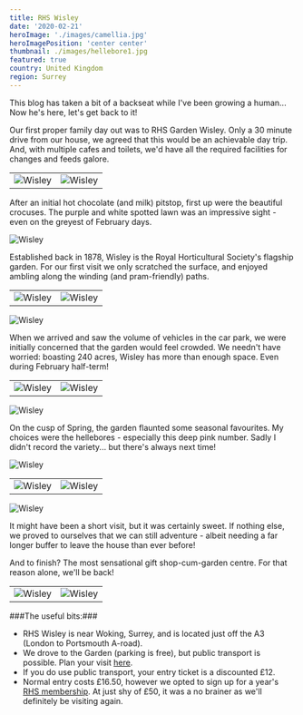 ```yaml
---
title: RHS Wisley
date: '2020-02-21'
heroImage: './images/camellia.jpg'
heroImagePosition: 'center center'
thumbnail: ./images/hellebore1.jpg
featured: true
country: United Kingdom
region: Surrey
---
```


This blog has taken a bit of a backseat while I've been growing a human... Now he's here, let's get back to it!

Our first proper family day out was to RHS Garden Wisley. Only a 30 minute drive from our house, we agreed that this would be an achievable day trip. And, with multiple cafes and toilets, we'd have all the required facilities for changes and feeds galore.

|                                    |                                  |
| ---------------------------------- | -------------------------------- |
| ![Wisley](./images/coffeejude.jpg) | ![Wisley](./images/crocuses.jpg) |

After an initial hot chocolate (and milk) pitstop, first up were the beautiful crocuses. The purple and white spotted lawn was an impressive sight - even on the greyest of February days.

![Wisley](./images/DSC_3896.jpg)

Established back in 1878, Wisley is the Royal Horticultural Society's flagship garden. For our first visit we only scratched the surface, and enjoyed ambling along the winding (and pram-friendly) paths.

|                                  |                                  |
| -------------------------------- | -------------------------------- |
| ![Wisley](./images/DSC_3899.jpg) | ![Wisley](./images/DSC_3919.jpg) |

![Wisley](./images/DSC_3871.jpg)

When we arrived and saw the volume of vehicles in the car park, we were initially concerned that the garden would feel crowded. We needn't have worried: boasting 240 acres, Wisley has more than enough space. Even during February half-term!

|                                   |                                  |
| --------------------------------- | -------------------------------- |
| ![Wisley](./images/judeaidan.jpg) | ![Wisley](./images/DSC_3938.jpg) |

![Wisley](./images/hellebore1.jpg)

On the cusp of Spring, the garden flaunted some seasonal favourites. My choices were the hellebores - especially this deep pink number. Sadly I didn't record the variety... but there's always next time!

![Wisley](./images/hellebore2.jpg)

|                                  |                                  |
| -------------------------------- | -------------------------------- |
| ![Wisley](./images/DSC_3941.jpg) | ![Wisley](./images/DSC_3959.jpg) |

![Wisley](./images/camellia.jpg)

It might have been a short visit, but it was certainly sweet. If nothing else, we proved to ourselves that we can still adventure - albeit needing a far longer buffer to leave the house than ever before!

And to finish? The most sensational gift shop-cum-garden centre. For that reason alone, we'll be back!

|                                  |                                  |
| -------------------------------- | -------------------------------- |
| ![Wisley](./images/DSC_3995.jpg) | ![Wisley](./images/DSC_3996.jpg) |

###The useful bits:###

- RHS Wisley is near Woking, Surrey, and is located just off the A3 (London to Portsmouth A-road).
- We drove to the Garden (parking is free), but public transport is possible. Plan your visit [here](https://www.rhs.org.uk/gardens/wisley/Plan-your-visit).
- If you do use public transport, your entry ticket is a discounted £12.
- Normal entry costs £16.50, however we opted to sign up for a year's [RHS membership](https://www.rhs.org.uk/join). At just shy of £50, it was a no brainer as we'll definitely be visiting again.
